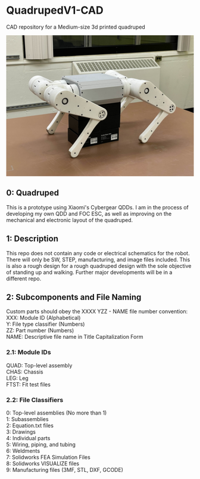 # QuadrupedV1-CAD
CAD repository for a Medium-size 3d printed quadruped

<img src="https://github.com/timxuti/QuadrupedV1-CAD/blob/main/0.%20Project%20Documents/1.%20Images/Quadruped%20V1.jpg?raw=true" width="700"/>

## 0: Quadruped
This is a prototype using Xiaomi's Cybergear QDDs. I am in the process of developing my own QDD and FOC ESC, as well as improving on the mechanical and electronic layout of the quadruped.

## 1: Description
This repo does not contain any code or electrical schematics for the robot. There will only be SW, STEP, manufacturing, and image files included. This is also a rough design for a rough quadruped design with the sole objective of standing up and walking. Further major developments will be in a different repo.

## 2: Subcomponents and File Naming
Custom parts should obey the XXXX YZZ - NAME file number convention:  
XXX: Module ID (Alphabetical)  
Y: File type classifier (Numbers)  
ZZ: Part number (Numbers)  
NAME: Descriptive file name in Title Capitalization Form  

### 2.1: Module IDs
QUAD: Top-level assembly  
CHAS: Chassis  
LEG: Leg  
FTST: Fit test files  

### 2.2: File Classifiers
0: Top-level assemblies (No more than 1)  
1: Subassemblies  
2: Equation.txt files  
3: Drawings  
4: Individual parts  
5: Wiring, piping, and tubing  
6: Weldments  
7: Solidworks FEA Simulation Files  
8: Solidworks VISUALIZE files  
9: Manufacturing files (3MF, STL, DXF, GCODE)  

